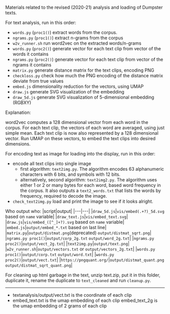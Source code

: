 Materials related to the revised (2020-21) analysis and loading of Dumpster texts. 

For text analysis, run in this order:

- `words.py` (`proc1()`) extract words from the corpus.
- `ngrams.py` (`proc1()`) extract n-grams from the corpus
- `w2v_runner.sh` run word2vec on the extracted words/n-grams
- `words.py` (`proc2()`) generate vector for each text clip from vector of the words it contains
- `ngrams.py` (`proc2()`) generate vector for each text clip from vector of the ngrams it contains
- `matrix.py` generate distance matrix for the text clips, encoding PNG
- `checkloss.py` check how much the PNG encoding of the distance matrix deviate from true values
- `embed.js` dimensionality reduction for the vectors, using UMAP
- `draw.js` generate SVG visualization of the embedding
- `draw_5d.js` generate SVG visualization of 5-dimensional embedding (RGBXY)

Explanation:

word2vec computes a 128 dimensional vector from each word in the corpus. For each text clip, the vectors of each word are averaged, using just simple mean. Each text clip is now also represented by a 128 dimensional vector. Run UMAP on these vectors, to embed the text clips into desired dimensions.


For encoding text as image for loading into the display, run in this order:

- encode all text clips into single image
    - first algorithm: `text2img.py`. The algorithm encodes 63 alphanumeric characters with 6 bits, and symbols with 12 bits.
    - alternatively, second algorithm: `text2img2.py`. The algorithm uses either 1 or 2 or many bytes for each word, based word frequency in the corpus. It also outputs a `text2_words.txt` that lists the words by frequency, required to decode the image.
- `check_text2img.py` load and print the image to see if it looks alright.


Who output who:
|script|output|
|---|---|
|`draw_5d.js`|`vis/embed(.+?)_5d.svg` based on `name` variable|
|`draw_text.js`|`vis/embed_text.svg`|
|`draw.js`|`vis/embed_([^_]+?).svg` based on `name` variable|
|`embed.js`|`output/embed_*.txt` based on last line|
|`matrix.py`|`output/distmat.png`(deprecated) `output/distmat_sqrt.png`|
|`ngrams.py proc1()`|`output/corp_2g.txt` `output/word_2g.txt`|
|`ngrams.py proc2()`|`output/vect_2g.txt`|
|`text2img.py`|`output/text.png`|
|`w2v_runner.sh`|`output/vectors.txt` or `output/vectors_2g.txt`|
|`words.py proc1()`|`output/corp.txt` `output/word.txt`|
|`words.py proc2()`|`output/vect.txt`|
|`https://pngquant.org/`|`output/distmat_quant.png` `output/distmat_sqrt_quant.png`|


For cleaning up html garbage in the text, unzip text.zip, put it in this folder, duplicate it, rename the duplicate to `text_cleaned` and run `cleanup.py`.

---

* textanalysis/output/vect.txt is the coordinate of each clip
* embed_text.txt is the umap embedding of each clip
embed_text_2g is the umap embedding of 2 grams of each clip


